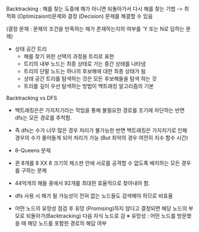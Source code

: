Backtracking : 해를 찾는 도중에 해가 아니면 되돌아가서 다시 해를 찾는 기법
    -> 최적화 (Optimizaiont)문제와 결정 (Decision) 문제를 해결할 수 있음

(결정 문제 : 문제의 조건을 만족하는 해가 존재하는지의 여부를 'Y 또는 N로 답하는 문제)

- 상태 공간 트리 
  - 해를 찾기 위한 선택의 과정을 트리로 표현
  - 트리의 내부 노드는 최종 상태로 가는 중간 상태를 나타냄
  - 트리의 단말 노드는 하나의 후보해에 대한 최종 상태가 됨
  - 상태 공간 트리를 탐색하는 것은 모든 후보해들을 탐색 하는 것
  - 트리를 깊이 우선 탐색하는 방법이 백트래킹 알고리즘의 기본

Backtracking vs DFS
- 백트래킹은은 가지치기라는 작업을 통해 불필요한 경로를 조기에 차단하는 반면 dfs는 모든 경로를 추척함.
- 즉 dfs는 수가 너무 많은 경우 처리가 불가능한 반면 백트래킹은 가지치기로 인해 경우의 수가 줄어들게 되어
  처리가 가능 (But 최악의 경우 여전히 지수 함수 시간)

- 8-Queens 문제
 - 퀸 8개를 8 XX 8 크기의 체스판 안에 서로를 공격할 수 없도록 배치하는 모든 경우를 구하는 문제
 - 44억개의 해들 중에서 92개를 최대한 효율적으로 찾아내야 함.
 - dfs 사용 시 해가 될 가능성이 전혀 없는 노드들도 검색해야 하므로 비효율
 - 어떤 노드의 유망성 점검 후 유망 (Promising)하지 않다고 결정되면 해당 노드의 부모로 되돌아가(Backtracking) 다음 자식 노드로 감
   ※ 유망성 : 어떤 노드를 방문했을 때 해당 노드를 포함한 경로의 해답 여부
